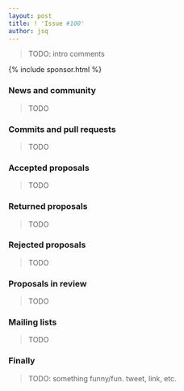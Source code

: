 ```yaml
---
layout: post
title: ! 'Issue #100'
author: jsq
---
```


> TODO: intro comments

<!--excerpt-->

{% include sponsor.html %}

### News and community

> TODO

### Commits and pull requests

> TODO

### Accepted proposals

> TODO

### Returned proposals

> TODO

### Rejected proposals

> TODO

### Proposals in review

> TODO

### Mailing lists

> TODO

### Finally

> TODO: something funny/fun. tweet, link, etc.
